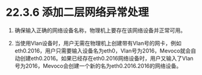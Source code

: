 # 22.3.6 添加二层网络异常处理

1. 确保输入正确的网络设备名称，物理机上要存在该网络设备并正常可用。

2. 当使用Vlan设备时，用户无需在物理机上创建带有Vlan号的网卡，例如eth0.2016，用户只需要输入设备名为eth0，Vlan号为2016，Mevoco就会自动创建eth0.2016。如果已经存在eth0.2016网络设备时，用户又输入了Vlan号为2016，Mevoco会创建一个新的名为eth0.2016.2016的网络设备。

